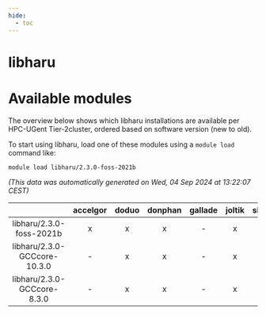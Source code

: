 ```yaml
---
hide:
  - toc
---
```


libharu
=======

# Available modules


The overview below shows which libharu installations are available per HPC-UGent Tier-2cluster, ordered based on software version (new to old).

To start using libharu, load one of these modules using a `module load` command like:

```shell
module load libharu/2.3.0-foss-2021b
```

*(This data was automatically generated on Wed, 04 Sep 2024 at 13:22:07 CEST)*  

| |accelgor|doduo|donphan|gallade|joltik|shinx|skitty|
| :---: | :---: | :---: | :---: | :---: | :---: | :---: | :---: |
|libharu/2.3.0-foss-2021b|x|x|x|-|x|-|x|
|libharu/2.3.0-GCCcore-10.3.0|-|x|x|-|x|-|x|
|libharu/2.3.0-GCCcore-8.3.0|-|x|x|-|x|-|x|
